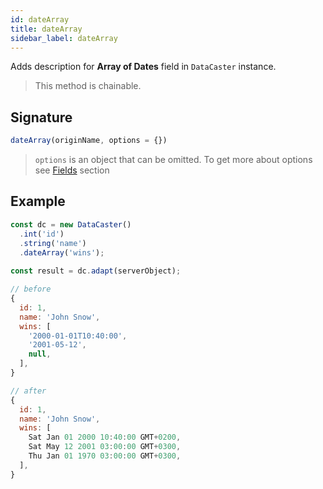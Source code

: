 ```yaml
---
id: dateArray
title: dateArray
sidebar_label: dateArray
---
```


Adds description for **Array of Dates** field in `DataCaster` instance.

> This method is chainable.

## Signature

```javascript
dateArray(originName, options = {})
```

> `options` is an object that can be omitted. To get more about options see [Fields](basics#fields) section

## Example

```javascript
const dc = new DataCaster()
  .int('id')
  .string('name')
  .dateArray('wins');
	
const result = dc.adapt(serverObject);
```

```javascript
// before
{
  id: 1,
  name: 'John Snow',
  wins: [
    '2000-01-01T10:40:00',
    '2001-05-12',
    null,
  ],
}

// after
{
  id: 1,
  name: 'John Snow',
  wins: [
    Sat Jan 01 2000 10:40:00 GMT+0200,
    Sat May 12 2001 03:00:00 GMT+0300,
    Thu Jan 01 1970 03:00:00 GMT+0300,
  ],
}
```
